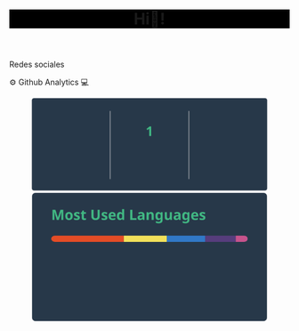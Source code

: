 <header style="background-color:black;">
  <h1>Hi👋!</h1>
  <figure>
    
  </figure>
</header>

<p>Redes sociales</p>



<main>
  <div>
    <p> ⚙ Github Analytics 💻</p>
    <figure>      
      <img src="./api(2).svg" alt="github readme stat generator github contribuitions">
      <img src="./api(3).svg" alt="github readme stat generator github languages">
    </figure>
  </div>
</main>
